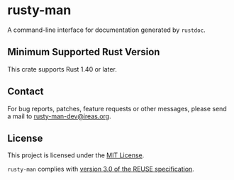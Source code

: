 <!---
SPDX-FileCopyrightText: 2020 Robin Krahl <robin.krahl@ireas.org>
SPDX-License-Identifier: MIT
-->

# rusty-man

A command-line interface for documentation generated by `rustdoc`.

## Minimum Supported Rust Version

This crate supports Rust 1.40 or later.

## Contact

For bug reports, patches, feature requests or other messages, please send a
mail to [rusty-man-dev@ireas.org][].

## License

This project is licensed under the [MIT License][].

`rusty-man` complies with [version 3.0 of the REUSE specification][reuse].

[rusty-man-dev@ireas.org]: mailto:dialog-rs-dev@ireas.org
[MIT license]: https://opensource.org/licenses/MIT
[reuse]: https://reuse.software/practices/3.0/
